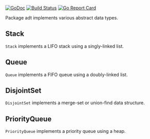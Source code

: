 [![GoDoc](https://godoc.org/github.com/subpop/go-adt?status.svg)](https://godoc.org/github.com/subpop/go-adt)
[![Build Status](https://travis-ci.org/subpop/go-adt.svg?branch=master)](https://travis-ci.org/subpop/go-adt)
[![Go Report Card](https://goreportcard.com/badge/github.com/subpop/go-adt)](https://goreportcard.com/report/github.com/subpop/go-adt)

Package adt implements various abstract data types.

## Stack

`Stack` implements a LIFO stack using a singly-linked list.

## Queue

`Queue` implements a FIFO queue using a doubly-linked list.

## DisjointSet

`DisjointSet` implements a merge-set or union-find data structure.

## PriorityQueue

`PriorityQueue` implements a priority queue using a heap.
